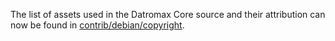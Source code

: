 The list of assets used in the Datromax Core source and their attribution can now be found in [contrib/debian/copyright](../contrib/debian/copyright).
